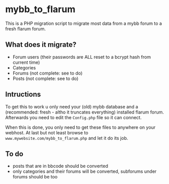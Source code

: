 # mybb_to_flarum

This is a PHP migration script to migrate most data from a mybb forum to a fresh flarum forum.

## What does it migrate?
* Forum users (their passwords are ALL reset to a bcrypt hash from current time)
* Categories
* Forums (not complete: see to do)
* Posts (not complete: see to do)

## Intructions
To get this to work u only need your (old) mybb database and a (recommended: fresh - altho it truncates everything) installed flarum forum.
Afterwards you need to edit the `Config.php` file so it can connect.

When this is done, you only need to get these files to anywhere on your webhost. At last but not least browse to `www.mywebsite.com/mybb_to_flarum.php` and let it do its job.

## To do
* posts that are in bbcode should be converted
* only categories and their forums will be converted, subforums under forums should be too

